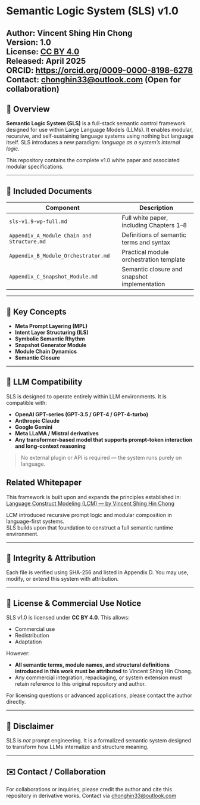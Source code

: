 # Semantic Logic System (SLS) v1.0

**Author:** Vincent Shing Hin Chong  
**Version:** 1.0  
**License:** [CC BY 4.0](https://creativecommons.org/licenses/by/4.0/)  
**Released:** April 2025  
**ORCID:** https://orcid.org/0009-0000-8198-6278     
**Contact:** chonghin33@outlook.com (Open for collaboration)
---

## 🧠 Overview

**Semantic Logic System (SLS)** is a full-stack semantic control framework designed for use within Large Language Models (LLMs). It enables modular, recursive, and self-sustaining language systems using nothing but language itself. SLS introduces a new paradigm: *language as a system’s internal logic.*

This repository contains the complete v1.0 white paper and associated modular specifications.

---

## 📘 Included Documents

| Component | Description |
|-----------|-------------|
| `sls-v1.9-wp-full.md` | Full white paper, including Chapters 1–8 |
| `Appendix_A_Module Chain and Structure.md` | Definitions of semantic terms and syntax |
| `Appendix_B_Module_Orchestrator.md` | Practical module orchestration template |
| `Appendix_C_Snapshot_Module.md` | Semantic closure and snapshot implementation |

---

## 📌 Key Concepts

- **Meta Prompt Layering (MPL)**  
- **Intent Layer Structuring (ILS)**  
- **Symbolic Semantic Rhythm**  
- **Snapshot Generator Module**  
- **Module Chain Dynamics**  
- **Semantic Closure**

---

## 🤖 LLM Compatibility

SLS is designed to operate entirely within LLM environments. It is compatible with:

- **OpenAI GPT-series (GPT-3.5 / GPT-4 / GPT-4-turbo)**
- **Anthropic Claude**
- **Google Gemini**
- **Meta LLaMA / Mistral derivatives**
- **Any transformer-based model that supports prompt-token interaction and long-context reasoning**

> No external plugin or API is required — the system runs purely on language.


## Related Whitepaper

This framework is built upon and expands the principles established in:
[Language Construct Modeling (LCM) — by Vincent Shing Hin Chong]([https://github.com/chonghin33/lcm-1.13-whitepaper])

LCM introduced recursive prompt logic and modular composition in language-first systems.  
SLS builds upon that foundation to construct a full semantic runtime environment.

---

## 🔐 Integrity & Attribution

Each file is verified using SHA-256 and listed in Appendix D. You may use, modify, or extend this system with attribution.

---

## 💼 License & Commercial Use Notice

SLS v1.0 is licensed under **CC BY 4.0**. This allows:

- Commercial use
- Redistribution
- Adaptation

However:

- **All semantic terms, module names, and structural definitions introduced in this work must be attributed** to Vincent Shing Hin Chong.
- Any commercial integration, repackaging, or system extension must retain reference to this original repository and author.

For licensing questions or advanced applications, please contact the author directly.

---

## 📣 Disclaimer

SLS is *not* prompt engineering. It is a formalized semantic system designed to transform how LLMs internalize and structure meaning.

---

## ✉️ Contact / Collaboration

For collaborations or inquiries, please credit the author and cite this repository in derivative works.
Contact via chonghin33@outlook.com
